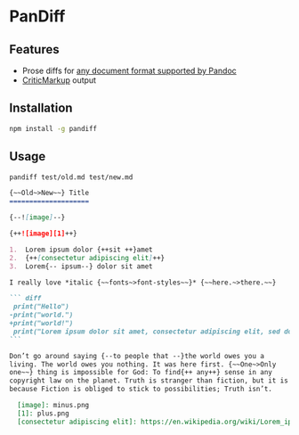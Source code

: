 # PanDiff

## Features

- Prose diffs for [any document format supported by Pandoc](https://pandoc.org/MANUAL.html)
- [CriticMarkup](http://criticmarkup.com/) output

## Installation

```sh
npm install -g pandiff
```

## Usage

```sh
pandiff test/old.md test/new.md
```

````markdown
{~~Old~>New~~} Title
====================

{--![image]--}

{++![image][1]++}

1.  Lorem ipsum dolor {++sit ++}amet
2.  {++[consectetur adipiscing elit]++}
3.  Lorem{-- ipsum--} dolor sit amet

I really love *italic {~~fonts~>font-styles~~}* {~~here.~>there.~~}

``` diff
 print("Hello")
-print("world.")
+print("world!")
 print("Lorem ipsum dolor sit amet, consectetur adipiscing elit, sed do eiusmod tempor incididunt")
```

Don’t go around saying {--to people that --}the world owes you a
living. The world owes you nothing. It was here first. {~~One~>Only
one~~} thing is impossible for God: To find{++ any++} sense in any
copyright law on the planet. Truth is stranger than fiction, but it is
because Fiction is obliged to stick to possibilities; Truth isn’t.

  [image]: minus.png
  [1]: plus.png
  [consectetur adipiscing elit]: https://en.wikipedia.org/wiki/Lorem_ipsum
````
